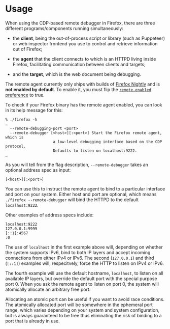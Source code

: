 Usage
=====

When using the CDP-based remote debugger in Firefox, there are
three different programs/components running simultaneously:

  * the __client__, being the out-of-process script or library
    (such as Puppeteer) or web inspector frontend you use to control
    and retrieve information out of Firefox;

  * the __agent__ that the client connects to which is an HTTPD living
    inside Firefox, facilitating communication between clients
    and targets;

  * and the __target__, which is the web document being debugging.

The remote agent currently only ships with builds of [Firefox
Nightly] and is __not enabled by default__.  To enable it, you must
flip the [`remote.enabled` preference] to true.

To check if your Firefox binary has the remote agent enabled, you
can look in its help message for this:

	% ./firefox -h
	…
	  --remote-debugging-port <port>
	  --remote-debugger [<host>][:<port>] Start the Firefox remote agent, which is
	                     a low-level debugging interface based on the CDP protocol.
	                     Defaults to listen on localhost:9222.
	…

As you will tell from the flag description, `--remote-debugger`
takes an optional address spec as input:

	[<host>][:<port>]

You can use this to instruct the remote agent to bind to a particular
interface and port on your system.  Either host and port are optional,
which means `./firefox --remote-debugger` will bind the HTTPD to
the default `localhost:9222`.

Other examples of address specs include:

	localhost:9222
	127.0.0.1:9999
	[::1]:4567
	:0

The use of `localhost` in the first example above will, depending
on whether the system supports IPv6, bind to both IP layers and
accept incoming connections from either IPv4 or IPv6.  The second
(`127.0.0.1`) and third (`[::1]`) examples will, respecitvely,
force the HTTP to listen on IPv4 or IPv6.

The fourth example will use the default hostname, `localhost`, to
listen on all available IP layers, but override the default port
with the special purpose port 0.  When you ask the remote agent to
listen on port 0, the system will atomically allocate an arbitrary
free port.

Allocating an atomic port can be useful if you want to avoid race
conditions.  The atomically allocated port will be somewhere in the
ephemeral port range, which varies depending on your system and
system configuration, but is always guaranteed to be free thus
eliminating the risk of binding to a port that is already in use.

[Firefox Nightly]: https://www.mozilla.org/en-GB/firefox/channel/desktop/#nightly
[`remote.enabled` preference]: ./Prefs.html

